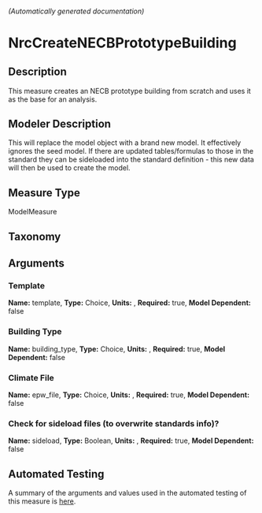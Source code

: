 

###### (Automatically generated documentation)

# NrcCreateNECBPrototypeBuilding

## Description
This measure creates an NECB prototype building from scratch and uses it as the base for an analysis.

## Modeler Description
This will replace the model object with a brand new model. It effectively ignores the seed model. If there are 
	updated tables/formulas to those in the standard they can be sideloaded into the standard definition - this new data will
	then be used to create the model.

## Measure Type
ModelMeasure

## Taxonomy


## Arguments


### Template

**Name:** template,
**Type:** Choice,
**Units:** ,
**Required:** true,
**Model Dependent:** false

### Building Type

**Name:** building_type,
**Type:** Choice,
**Units:** ,
**Required:** true,
**Model Dependent:** false

### Climate File

**Name:** epw_file,
**Type:** Choice,
**Units:** ,
**Required:** true,
**Model Dependent:** false

### Check for sideload files (to overwrite standards info)?

**Name:** sideload,
**Type:** Boolean,
**Units:** ,
**Required:** true,
**Model Dependent:** false






## Automated Testing
A summary of the arguments and values used in the automated testing of this measure is [here](./tests/README.md).
